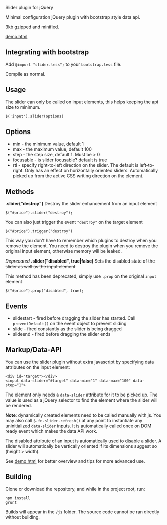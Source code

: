 Slider plugin for jQuery


Minimal configuration jQuery plugin with bootstrap style data api.

3kb gzipped and minified.

[demo.html](http://petkaantonov.github.io/jQuery-slider/demo.html)

Integrating with bootstrap
--------------------------

Add `@import "slider.less";` to your `bootstrap.less` file. 

Compile as normal.

Usage
-----

The slider can only be called on input elements, this helps keeping
the api size to minimum. 

    $('input').slider(options)
    
Options
-------

* min - the minimum value, default 1
* max - the maximum value, default 100
* step - the step size, default 1. Must be > 0
* focusable - is slider focusable? default is true
* rtl - specify right-to-left direction on the slider. The default is left-to-right. Only has an effect on horizontally oriented sliders. Automatically picked up from the active CSS writing direction on the element.

Methods
-------

__.slider("destroy")__
Destroy the slider enhancement from an input element

    $("#price").slider("destroy");
    
You can also just trigger the event `"destroy"` on the target element

    $("#price").trigger("destroy")
    
This way you don't have to remember which plugins to destroy when you remove the element. You need
to destroy the plugin when you remove the original input element, otherwise memory will be leaked.
    
*Deprecated*  <del>__.slider("disabled", true|false)__
Sets the disabled state of the slider as well as the input element</del>

This method has been deprecated, simply use `.prop` on the original `input` element

    $("#price").prop("disabled", true);
    
Events
------

* slidestart - fired before dragging the slider has started. Call `preventDefault()` on the event object to prevent sliding
* slide - fired constantly as the slider is being dragged
* slideend - fired before dragging the slider ends

Markup/Data-API
--------

You can use the slider plugin without extra javascript by specifying data attributes on the input element:

    <div id="target"></div>
    <input data-slider="#target" data-min="1" data-max="100" data-step="1">
    
The element only needs a `data-slider` attribute for it to be picked up. The value is used as a jQuery selector to find the element where the slider will be rendered.

**Note**: dynamically created elements need to be called manually with js. You may also call `$.fn.slider.refresh()` at any point to instantiate any
uninitialized `data-slider` inputs. It is automatically called once on DOM ready event which makes the data API work.

The disabled attribute of an input is automatically used to disable a slider. A slider will automatically
be vertically oriented if its dimensions suggest so (height > width).



See [demo.html](http://petkaantonov.github.io/jQuery-slider/demo.html) for better overview and tips for more advanced use.

Building
----------

Clone or download the repository, and while in the project root, run:

    npm install
    grunt
    
Builds will appear in the `/js` folder. The source code cannot be ran directly without building.